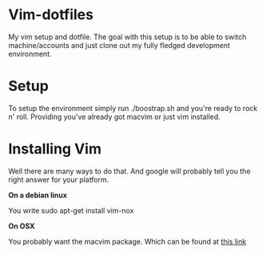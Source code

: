 Vim-dotfiles
============
My vim setup and dotfile. The goal with this setup is to be able to switch machine/accounts and just clone out my fully fledged development environment.

Setup
=====
To setup the environment simply run ./boostrap.sh and you're ready to rock n' roll. Providing you've already got macvim or just vim installed.

Installing Vim
==============
Well there are many ways to do that. And google will probably tell you the right answer for your platform.

__On a debian linux__

You write
    sudo apt-get install vim-nox

__On OSX__ 

You probably want the macvim package. Which can be found at [this link](http://code.google.com/p/macvim/)
